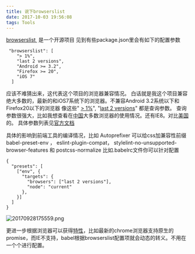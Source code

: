 ```yaml
---
title: 说下browserslist
date: 2017-10-03 19:56:08
tags: Tools
---
```


[browserslist ](https://github.com/ai/browserslist) 是一个开源项目
见到有些package.json里会有如下的配置参数
```
 "browserslist": [
    "> 1%",
    "last 2 versions",
    "Android >= 3.2", 
    "Firefox >= 20", 
    "iOS 7"
  ]
```
应该不难猜出来，这代表这个项目的浏览器兼容情况。
白话就是我这个项目兼容绝大多数的，最新的和iOS7系统下的浏览器。不兼容Android 3.2系统以下和Firefox20以下的浏览器
像这些" [> 1%](http://browserl.ist/?q=%3E+1%25)", "[last 2 versions](http://browserl.ist/?q=last+2+versions)" 都是查询参数。
查询参数很强大，比如我想查看在[中国](http://browserl.ist/?q=%3E+1%25+in+CN)大多数浏览器的使用情况。还有IE8。对比[美国](http://browserl.ist/?q=%3E+1%25+in+US)的。
具体参数列表见[官方文档](https://github.com/ai/browserslist#queries)

具体的影响到前端工具的编译情况，比如 Autoprefixer 可以给css加兼容性前缀
babel-preset-env ， eslint-plugin-compat， stylelint-no-unsupported-browser-features 和 postcss-normalize
比如.babelrc文件你可以针对配置
```
{
  "presets": [
    ["env", {
      "targets": {
        "browsers": ["last 2 versions"],
        "node": "current"
      },
    }]
  ]
}
```
![20170928175559.png](http://upload-images.jianshu.io/upload_images/71414-b9a44eafc7ed0e5a.png?imageMogr2/auto-orient/strip%7CimageView2/2/w/1240)

更进一步根据浏览器可以获得[特性](http://caniuse.com/)，比如最新的chrome浏览器支持原生的promise，而IE不支持，babel根据browserslist配置项就会动态的转义。不用在一个个进行配置。